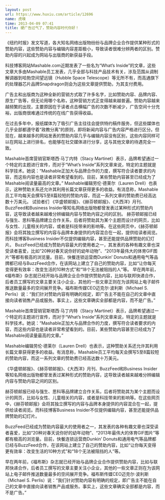```yaml
---
layout: post
url: https://www.huxiu.com/article/12696
name: 虎嗅
time: 2013-04-09 07:41
title: 硬广告过气了，赞助内容时代你好！
---
```

《纽约时报》发文写道，各大知名网络出版物纷纷与品牌企业合作提供某种形式的赞助内容，这些赞助内容与编辑内容差距极小，导致读者很难分辨两者的区别。赞助内容的兴起成为网站与出版商的新获益手段。

科技博客网站Mashable.com近期发表了一些名为“What’s Inside”的文章，这些文章大多由Mashable员工发表，几乎全部与科技产品技术有关，涉及范围从调制解调器到哈勃空间望远镜（Hubble Space Telescope）等无所不有，而高通旗下的处理器芯片品牌Snapdragon则会为这些文章提供赞助，为其支付费用。

广告主和出版商为这种全新的营销方式取了许多名字，比如赞助内容、品牌内容、原生广告等，但无论用哪个名称，这种营销方式正变得越来越普遍。赞助内容越来越频繁的出现，主要原因在于读者点击横幅广告的次数不断减少，广告空间十分充裕，出版商很难通过传统的在线广告获得收益。

在过去多年中，报纸媒体为了吸引广告主往往会提供特约稿件服务，但这些媒体也几乎全部都遵守着“政教分离”的原则，即将新闻内容与广告内容严格进行区分。但现在，越来越多的网站发表的赞助内容几乎与编辑内容没有区别，这些内容同样可以在网站上进行排名，也能够在社交媒体进行分享，这与其他文章的待遇完全一致。

Mashable首席营销官斯塔西·马丁内特（Stacy Martinet）表示，品牌希望通过一个特定的主题进行宣传，而对于“What’s Inside”系列文章来说，特定的主题就是科学技术。她说：“Mashable正加大与品牌合作的力度，撰写符合读者要求的内容，而这些内容也是读者非常希望看到的。目前，某些赞助内容甚至已经成为了Mashable阅读量最高的文章。” Mashable编辑劳伦·德莱尔（Lauren Drell）也表示，这种赞助关系还允许其利用长篇文章获得更多的收益。有消息称，Mashable员工平均每天会撰写5至8篇较短的赞助内容，而这一系列文章的赞助费已经高达数十万美元。 试验者们 《华盛顿邮报》、《赫芬顿邮报》、《大西洋》月刊、BuzzFeed和Business Insider等知名网络出版物都曾发表过某种形式的赞助内容，这导致读者越来越难分辨编辑内容与赞助内容之间的区别。 赫芬顿邮报已经与强生、思科等品牌建立合作关系，后者将赞助其为某个主题而设计的网页，比如与女性、儿童相关的内容，或者是科技带来的影响等。在这些网页中，《赫芬顿邮报》会将其独立撰写的内容与品牌本身提供的内容混合在一起，提供给读者阅览。而科技博客Business Insider不仅提供编辑内容，甚至还能提供品牌赞助的幻灯片。 BuzzFeed已经成为赞助内容最大的使用者之一，其发表的各种有趣文章也深受读者喜爱，比如“20种对春天说你好的幼年动物”、“2013年最伟大的体育GIF图片”等都有极高的浏览量。目前，快餐连锁运营商Dunkin’ Donuts和通用电气等品牌都已经与BuzzFeed合作，在该网站上建立了自己的赞助内容，比如“让你每天变得更有效率：改变生活的10种方式”和“18个无法被阻挡的人”等。 早在两年前，《福布斯》杂志就已经开始与品牌企业合作提供赞助内容，比如与联邦快递合作，后者员工撰写的文章主要关注小企业，其他的一些文章正则在为该网站上电子邮件推送数量最多的空间展开竞争。福布斯传媒CEO迈克尔·波利斯（Michael S. Perlis）说：“我们针对赞助内容有明确的规定，即广告主不能在自己的文章中直接向读者销售产品或服务。事实上，这些文章确实全部都是内容，而不是广告。”

Mashable首席营销官斯塔西·马丁内特（Stacy Martinet）表示，品牌希望通过一个特定的主题进行宣传，而对于“What’s Inside”系列文章来说，特定的主题就是科学技术。她说：“Mashable正加大与品牌合作的力度，撰写符合读者要求的内容，而这些内容也是读者非常希望看到的。目前，某些赞助内容甚至已经成为了Mashable阅读量最高的文章。”

Mashable编辑劳伦·德莱尔（Lauren Drell）也表示，这种赞助关系还允许其利用长篇文章获得更多的收益。有消息称，Mashable员工平均每天会撰写5至8篇较短的赞助内容，而这一系列文章的赞助费已经高达数十万美元。

《华盛顿邮报》、《赫芬顿邮报》、《大西洋》月刊、BuzzFeed和Business Insider等知名网络出版物都曾发表过某种形式的赞助内容，这导致读者越来越难分辨编辑内容与赞助内容之间的区别。

赫芬顿邮报已经与强生、思科等品牌建立合作关系，后者将赞助其为某个主题而设计的网页，比如与女性、儿童相关的内容，或者是科技带来的影响等。在这些网页中，《赫芬顿邮报》会将其独立撰写的内容与品牌本身提供的内容混合在一起，提供给读者阅览。而科技博客Business Insider不仅提供编辑内容，甚至还能提供品牌赞助的幻灯片。

BuzzFeed已经成为赞助内容最大的使用者之一，其发表的各种有趣文章也深受读者喜爱，比如“20种对春天说你好的幼年动物”、“2013年最伟大的体育GIF图片”等都有极高的浏览量。目前，快餐连锁运营商Dunkin’ Donuts和通用电气等品牌都已经与BuzzFeed合作，在该网站上建立了自己的赞助内容，比如“让你每天变得更有效率：改变生活的10种方式”和“18个无法被阻挡的人”等。

早在两年前，《福布斯》杂志就已经开始与品牌企业合作提供赞助内容，比如与联邦快递合作，后者员工撰写的文章主要关注小企业，其他的一些文章正则在为该网站上电子邮件推送数量最多的空间展开竞争。福布斯传媒CEO迈克尔·波利斯（Michael S. Perlis）说：“我们针对赞助内容有明确的规定，即广告主不能在自己的文章中直接向读者销售产品或服务。事实上，这些文章确实全部都是内容，而不是广告。”

